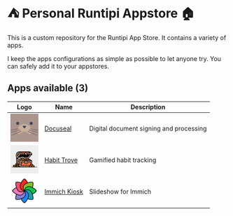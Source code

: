 # ⛺ Personal Runtipi Appstore 🏠
This is a custom repository for the Runtipi App Store.
It contains a variety of apps.

I keep the apps configurations as simple as possible to let anyone try.
You can safely add it to your appstores.

## Apps available (3)

| Logo                                                                     | Name                                                         | Description                                  |
| :----------------------------------------------------------------------: | ------------------------------------------------------------ | -------------------------------------------- |
| <img src="apps/docuseal/metadata/logo.jpg" width="64" height="64">       | [Docuseal](https://github.com/docusealco/docuseal)           | Digital document signing and processing      |
| <img src="apps/habittrove/metadata/logo.jpg" width="64" height="64">     | [Habit Trove](https://github.com/dohsimpson/HabitTrove)      | Gamified habit tracking                      |
| <img src="apps/immich-kiosk/metadata/logo.jpg" width="64" height="64">   | [Immich Kiosk](https://github.com/damongolding/immich-kiosk) | Slideshow for Immich                         |

